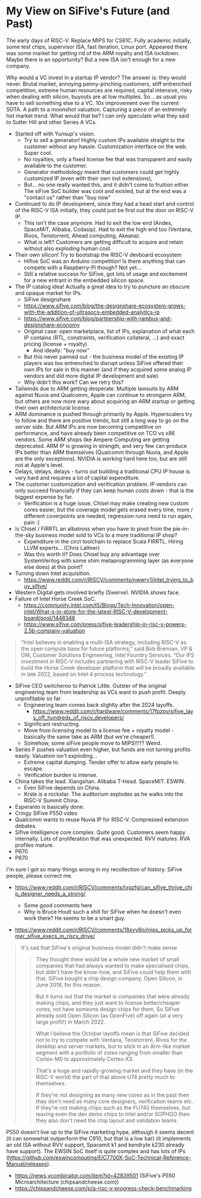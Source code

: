 # My View on SiFive's Future (and Past)

The early days of RISC-V. Replace MIPS for CS61C.
Fully academic initially, some test chips, supervisor ISA, fast iteration, Linux port.
Appeared there was some market for getting rid of the ARM royalty and ISA lockdown.
Maybe there is an opportunity? But a new ISA isn't enough for a new company.

Why would a VC invest in a startup IP vendor?
The answer is: they would never.
Brutal market, annoying penny-pinching customers, stiff entrenched competition, extreme human resources are required, capital intensive, risky when dealing with silicon, buyouts are at low multiples.
So... as usual you have to sell something else to a VC. 10x improvement over the current SOTA. A path to a moonshot valuation. Capturing a piece of an extremely hot market trend.
What would that be? I can only speculate what they said to Sutter Hill and other Series A VCs.

- Started off with Yunsup's vision.
  - Try to sell a generator! Highly custom IPs available straight to the customer without any hassle. Customization interface on the web. Super cool.
  - No royalties, only a fixed license fee that was transparent and easily available to the customer.
  - Generator methodology meant that customers could get highly customized IP (even with their own inst extensions),
  - But... no one really wanted this, and it didn't come to fruition either. The siFive SoC builder was cool and existed, but at the end was a "contact us" rather than "buy now"
- Continued to do IP development, since they had a head start and control of the RISC-V ISA initially, they could just be first out the door on RISC-V IP.
  - This isn't the case anymore. Had to exit the low end (Andes, SpaceMiT, Alibaba, Codasip). Had to exit the high end too (Ventana, Rivos, Tenstorrent, Ahead computing, Akeana).
  - What is left? Customers are getting difficult to acquire and retain without also exploding human cost.
- Their own silicon! Try to bootstrap the RISC-V devboard ecosystem
  - Hifive SoC was an Arduino competitior! Is there anything that can compete with a Raspberry-Pi though? Not yet...
  - Still a relative success for SiFive, got lots of usage and excitement for a new entrant in the embedded silicon space.
- The IP catalog idea! Actually a great idea to try to puncture an obscure and opaque market for IPs.
  - SiFive designshare
  - https://www.sifive.com/blog/the-designshare-ecosystem-grows-with-the-addition-of-ultrasocs-embedded-analytics-ip
  - https://www.sifive.com/blog/partnership-with-rambus-and-designshare-economy
  - Original case: open marketplace, list of IPs, explanation of what each IP contains (RTL, constraints, verification collateral, ...) and exact pricing (license + royalty)
    - And ideally: "buy now"
  - But this never panned out - the business model of the existing IP players was too entrenched to disrupt unless SiFive offered their own IPs for sale in this manner (and if they acquired some analog IP vendors and did more digital IP development and sale)
  - Why didn't this work? Can we retry this?
- Tailwinds due to ARM getting desperate. Multiple lawsuits by ARM against Nuvia and Qualcomm, Apple can continue to strongarm ARM, but others are now more wary about acquiring an ARM startup or getting their own architectural license.
- ARM dominance is pushed through primarily by Apple. Hyperscalers try to follow and there are positive trends, but still a long way to go on the server side. But ARM IPs are now becoming competitive on performance, and have already been competitive on TCO vs x86 vendors. Some ARM shops like Ampere Computing are getting deprecated. ARM IP is growing in strength, and very few can produce IPs better than ARM themselves (Qualcomm through Nuvia, and Apple are the only exceptions). NVIDIA is working hard here too, but are still not at Apple's level.
- Delays, delays, delays - turns out building a traditional CPU IP house is very hard and requires a lot of capital expenditure.
- The customer customization and verification problem. IP vendors can only succeed financially if they can keep human costs down - that is the biggest expense by far.
  - Verification is a huge issue. Chisel may make creating new custom cores easier, but the coverage model gets erased every time, more / different coverpoints are needed, regression runs need to run again, pain :(
- Is Chisel / FIRRTL an albatross when you have to pivot from the pie-in-the-sky business model sold to VCs to a more traditional IP shop?
  - Expenditure in the circt toolchain to replace Scala FIRRTL. Hiring LLVM experts... (Chris Lattner)
  - Was this worth it? Does Chisel buy any advantage over SystemVerilog with some shim metaprogramming layer (as everyone else does) at this point?
- Turning down Intel acquisition.
  - https://www.reddit.com/r/RISCV/comments/nwwry1/intel_trying_to_buy_sifive/
- Western Digital gets involved briefly (Swerve). NVIDIA shows face.
- Failure of Intel Horse Creek SoC.
  - https://community.intel.com/t5/Blogs/Tech-Innovation/open-intel/What-s-in-store-for-the-latest-RISC-V-development-board/post/1448348
  - https://www.sifive.com/press/sifive-leadership-in-risc-v-powers-2.5b-company-valuation

> “Intel believes in enabling a multi-ISA strategy, including RISC-V as the open compute base for future platforms,” said Bob Brennan, VP & GM, Customer Solutions Engineering, Intel Foundry Services. “Our IFS investment in RISC-V includes partnering with RISC-V leader SiFive to build the Horse Creek developer platform that will be broadly available in late 2022, based on Intel 4 process technology.”

- SiFive CEO switcheroo to Patrick Little. Outster of the original engineering team from leadership as VCs want to push profit. Deeply unprofitable so far.
  - Engineering team comes back slightly after the 2024 layoffs.
    - https://www.reddit.com/r/hardware/comments/17fpzpv/sifive_lays_off_hundreds_of_riscv_developers/
  - Significant restructing.
  - Move from licensing model to a license fee + royalty model - basically the same take as ARM (but we're cheaper!).
  - Somehow, some siFive people move to MIPS!!!?? Weird.
- Series F pushes valuation even higher, but funds are not turning profits easily. Valuation isn't exploding...
  - Extreme capital dumping. Tender offer to allow early people to escape.
  - Verification burden is intense.
- China takes the lead. Xiangshan. Alibaba T-Head. SpaceMiT. ESWIN.
  - Even SiFive depends on China.
  - Krste is a rockstar. The auditorium explodes as he walks into the RISC-V Summit China.
- Esperanto is basically done.
- Cringy SiFive P550 video
- Qualcomm wants to reuse Nuvia IP for RISC-V. Compressed extension debates.
- Sifive intelligence core complex. Quite good. Customers seem happy internally. Lots of proliferation that was unexpected. RVV matures. RVA profiles mature.
- P670
- P870

I'm sure I got so many things wrong in my recollection of history. SiFive people, please correct me.

- https://www.reddit.com/r/RISCV/comments/txgzfg/can_sifive_thrive_chip_designer_needs_a_strong/
  - Some good comments here
  - Why is Bruce Hoult such a shill for SiFive when he doesn't even work there? He seems to be a smart guy.

- https://www.reddit.com/r/RISCV/comments/18xvy8p/mips_picks_up_former_sifive_execs_in_riscv_drive/

> It's sad that SiFive's original business model didn't make sense
>
> > They thought there would be a whole new market of small companies that had always wanted to make specialised chips, but didn't have the know-how, and SiFive could help them with that. SiFive bought a chip design company, Open Silicon, in June 2018, for this reason.
> >
> > But it turns out that the market is companies that were already making chips, and they just want to license better/cheaper cores, not have someone design chips for them. So SiFive already sold Open Silicon (as OpenFive) off again (at a very large profit!) in March 2022.
> >
> > What I believe the October layoffs mean is that SiFive decided not to try to compete with Ventana, Tenstorrent, Rivos for the desktop and server markets, but to stick in an Arm-like market segment with a portfolio of cores ranging from smaller than Cortex-M0 to approximately Cortex-X3.
> >
> > That's a huge and rapidly-growing market and they have (in the RISC-V world) the part of that above U74 pretty much to themselves.
> >
> > If they're not designing as many new cores as in the past then they don't need as many core designers, verification teams etc. If they're not making chips such as the FU740 themselves, but leaving even the dev demo chips to Intel and/or SOPHGO then they also don't need the chip layout and validation teams.

P550 doesn't live up to the SiFive marketing hype, although it seems decent (it can somewhat outperform the C910, but that is a low bar) (it implements an old ISA without RVV support, Spacemit k1 and kendryte k230 already have support). The EWSIN SoC itself is quite complex and has lots of IPs (https://github.com/eswincomputing/EIC7700X-SoC-Technical-Reference-Manual/releases).

- https://news.ycombinator.com/item?id=42839501 (SiFive's P550 Microarchitecture (chipsandcheese.com))
- https://chipsandcheese.com/p/a-risc-v-progress-check-benchmarking
